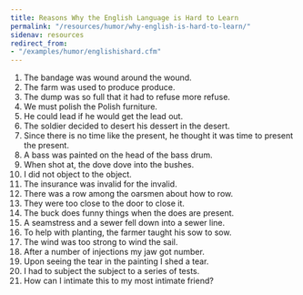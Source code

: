 ```yaml
---
title: Reasons Why the English Language is Hard to Learn
permalink: "/resources/humor/why-english-is-hard-to-learn/"
sidenav: resources
redirect_from:
- "/examples/humor/englishishard.cfm"
---
```


1. The bandage was wound around the wound.
2. The farm was used to produce produce.
3. The dump was so full that it had to refuse more refuse.
4. We must polish the Polish furniture.
5. He could lead if he would get the lead out.
6. The soldier decided to desert his dessert in the desert.
7. Since there is no time like the present, he thought it was time to present the present.
8. A bass was painted on the head of the bass drum.
9. When shot at, the dove dove into the bushes.
10. I did not object to the object.
11. The insurance was invalid for the invalid.
12. There was a row among the oarsmen about how to row.
13. They were too close to the door to close it.
14. The buck does funny things when the does are present.
15. A seamstress and a sewer fell down into a sewer line.
16. To help with planting, the farmer taught his sow to sow.
17. The wind was too strong to wind the sail.
18. After a number of injections my jaw got number.
19. Upon seeing the tear in the painting I shed a tear.
20. I had to subject the subject to a series of tests.
21. How can I intimate this to my most intimate friend?
